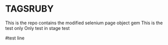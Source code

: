 TAGSRUBY
========

This is the repo contains the modified selenium page object gem 
This is the test only
Only test in stage
test

#test line
